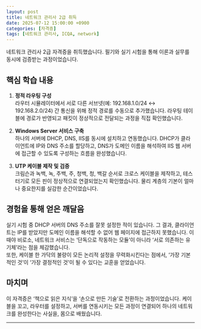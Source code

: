 ```yaml
---
layout: post
title: 네트워크 관리사 2급 취득
date: 2025-07-12 15:00:00 +0900
categories: [자격증]
tags: [네트워크 관리사, ICQA, network]
---
```

네트워크 관리사 2급 자격증을 취득했습니다. 필기와 실기 시험을 통해 이론과 실무를 동시에 검증받는 과정이었습니다.

## 핵심 학습 내용

1.  **정적 라우팅 구성**  
    라우터 시뮬레이터에서 서로 다른 서브넷(예: 192.168.1.0/24 ↔ 192.168.2.0/24) 간 통신을 위해 정적 경로를 수동으로 추가했습니다. 라우팅 테이블에 경로가 반영되고 패킷이 정상적으로 전달되는 과정을 직접 확인했습니다.

2.  **Windows Server 서비스 구축**  
    하나의 서버에 DHCP, DNS, IIS를 동시에 설치하고 연동했습니다. DHCP가 클라이언트에 IP와 DNS 주소를 할당하고, DNS가 도메인 이름을 해석하여 IIS 웹 서버에 접근할 수 있도록 구성하는 흐름을 완성했습니다.

3.  **UTP 케이블 제작 및 검증**  
    크림슨과 녹백, 녹, 주백, 주, 청백, 청, 백갈 순서로 크로스 케이블을 제작하고, 테스터기로 모든 핀이 정상적으로 연결되었는지 확인했습니다. 물리 계층의 기본이 얼마나 중요한지를 실감한 순간이었습니다.

## 경험을 통해 얻은 깨달음

실기 시험 중 DHCP 서버의 DNS 주소를 잘못 설정한 적이 있습니다. 그 결과, 클라이언트는 IP를 받았지만 도메인 이름을 해석할 수 없어 웹 페이지에 접근하지 못했습니다. 이때야 비로소, 네트워크 서비스는 ‘단독으로 작동하는 모듈’이 아니라 ‘서로 의존하는 유기체’라는 점을 체감했습니다.  
또한, 케이블 한 가닥의 불량이 모든 논리적 설정을 무력화시킨다는 점에서, ‘가장 기본적인 것’이 ‘가장 결정적인 것’이 될 수 있다는 교훈을 얻었습니다.

## 마치며

이 자격증은 ‘책으로 읽은 지식’을 ‘손으로 만든 기술’로 전환하는 과정이었습니다. 케이블을 꼬고, 라우터를 설정하고, 서버를 연동시키는 모든 과정이 연결되어 하나의 네트워크를 완성한다는 사실을, 몸으로 배웠습니다.


<hr class="short-rule">
